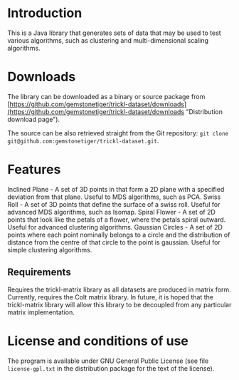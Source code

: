 Introduction
============
This is a Java library that generates sets of data that may be used to test various algorithms, such as clustering and multi-dimensional scaling algorithms. 

Downloads
=========
The library can be downloaded as a binary or source package from [https://github.com/gemstonetiger/trickl-dataset/downloads](https://github.com/gemstonetiger/trickl-dataset/downloads "Distribution download page").

The source can be also retrieved straight from the Git repository: `git clone git@github.com:gemstonetiger/trickl-dataset.git`.

Features
========
Inclined Plane - A set of 3D points in that form a 2D plane with a specified deviation from that plane. Useful to MDS algorithms, such as PCA.
Swiss Roll - A set of 3D points that define the surface of a swiss roll. Useful for advanced MDS algorithms, such as Isomap.
Spiral Flower - A set of 2D points that look like the petals of a flower, where the petals spiral outward. Useful for advanced clustering algorithms.
Gaussian Circles - A set of 2D points where each point nominally belongs to a circle and the distribution of distance from the centre of that circle to the point is gaussian. Useful for simple clustering algorithms.

Requirements
------------
Requires the trickl-matrix library as all datasets are produced in matrix form. Currently, requires the Colt matrix library. In future, it is hoped that the trickl-matrix library will allow this library to be decoupled from any particular matrix implementation.

License and conditions of use
=============================
The program is available under GNU General Public License (see file `license-gpl.txt` in the distribution package for the text of the license).
